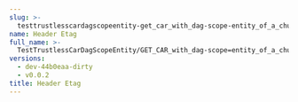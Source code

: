 ```yaml
---
slug: >-
  testtrustlesscardagscopeentity-get_car_with_dag-scope-entity_of_a_chunked_unixfs_file_(accept_header)-header_etag
name: Header Etag
full_name: >-
  TestTrustlessCarDagScopeEntity/GET_CAR_with_dag-scope=entity_of_a_chunked_UnixFS_file_(Accept_Header)/Header_Etag
versions:
  - dev-44b0eaa-dirty
  - v0.0.2
title: Header Etag
---
```


